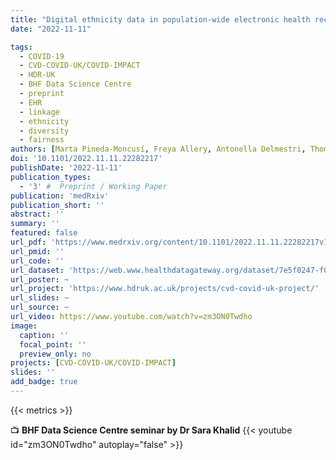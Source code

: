 ```yaml
---
title: "Digital ethnicity data in population-wide electronic health records in England: a description of completeness, coverage, and granularity of diversity"
date: "2022-11-11"

tags:
  - COVID-19
  - CVD-COVID-UK/COVID-IMPACT
  - HDR-UK
  - BHF Data Science Centre
  - preprint
  - EHR
  - linkage
  - ethnicity
  - diversity
  - fairness
authors: [Marta Pineda-Moncusí, Freya Allery, Antonella Delmestri, Thomas Bolton, John Nolan, Johan Thygesen, Alex Handy, Amitava Banerjee, Spiros Denaxas, admin, Alastair K Denniston, Cathie Sudlow, Ashley Akbari, Angela Wood, Gary S Collins, Irene Petersen, Kamlesh Khunti, Daniel Prieto-Alhambra, Sara Khalid, on behalf of the CVD-COVID-UK Consortium]
doi: '10.1101/2022.11.11.22282217'
publishDate: '2022-11-11'
publication_types:
  - '3' #  Preprint / Working Paper
publication: 'medRxiv'
publication_short: ''
abstract: ''
summary: ''
featured: false
url_pdf: 'https://www.medrxiv.org/content/10.1101/2022.11.11.22282217v1.full.pdf'
url_pmid: ''
url_code: ''
url_dataset: 'https://web.www.healthdatagateway.org/dataset/7e5f0247-f033-4f98-aed3-3d7422b9dc6d'
url_poster: ~
url_project: 'https://www.hdruk.ac.uk/projects/cvd-covid-uk-project/'
url_slides: ~
url_source: ~
url_video: https://www.youtube.com/watch?v=zm3ON0Twdho
image:
  caption: ''
  focal_point: ''
  preview_only: no
projects: [CVD-COVID-UK/COVID-IMPACT]
slides: ''
add_badge: true
---
```


{{< metrics >}}
    
📺 **BHF Data Science Centre seminar by Dr Sara Khalid**
{{< youtube id="zm3ON0Twdho" autoplay="false" >}}